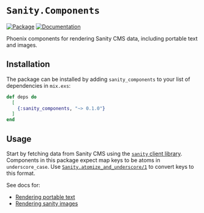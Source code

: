 # `Sanity.Components`

[![Package](https://img.shields.io/badge/-Package-important)](https://hex.pm/packages/sanity_components) [![Documentation](https://img.shields.io/badge/-Documentation-blueviolet)](https://hexdocs.pm/sanity_components)

Phoenix components for rendering Sanity CMS data, including portable text and images.

## Installation

The package can be installed by adding `sanity_components` to your list of dependencies in `mix.exs`:

```elixir
def deps do
  [
    {:sanity_components, "~> 0.1.0"}
  ]
end
```

## Usage

Start by fetching data from Sanity CMS using the [`sanity` client library](https://github.com/balexand/sanity). Components in this package expect map keys to be atoms in `underscore_case`. Use [`Sanity.atomize_and_underscore/1`](https://hexdocs.pm/sanity/Sanity.html#atomize_and_underscore/1) to convert keys to this format.

See docs for:

* [Rendering portable text](https://hexdocs.pm/sanity_components/Sanity.Components.PortableText.html)
* [Rendering sanity images](https://hexdocs.pm/sanity_components/Sanity.Components.Image.html)
